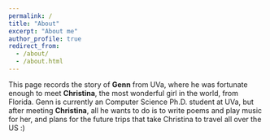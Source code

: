 ```yaml
---
permalink: /
title: "About"
excerpt: "About me"
author_profile: true
redirect_from: 
  - /about/
  - /about.html
---
```


This page records the story of **Genn** from UVa, where he was fortunate enough to meet **Christina**, the most wonderful girl in the world, from Florida. Genn is currently an Computer Science Ph.D. student at UVa, but after meeting **Christina**, all he wants to do is to write poems and play music for her, and plans for the future trips that take Christina to travel all over the US :)
